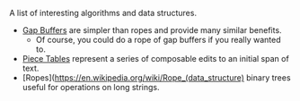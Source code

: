 A list of interesting algorithms and data structures.

* [Gap Buffers](https://en.wikipedia.org/wiki/Gap_buffer) are simpler than ropes and provide many similar benefits.
  - Of course, you could do a rope of gap buffers if you really wanted to.
* [Piece Tables](https://en.wikipedia.org/wiki/Piece_table) represent a series of composable edits to an initial span of text.
* [Ropes](https://en.wikipedia.org/wiki/Rope_(data_structure) binary trees useful for operations on long strings.
